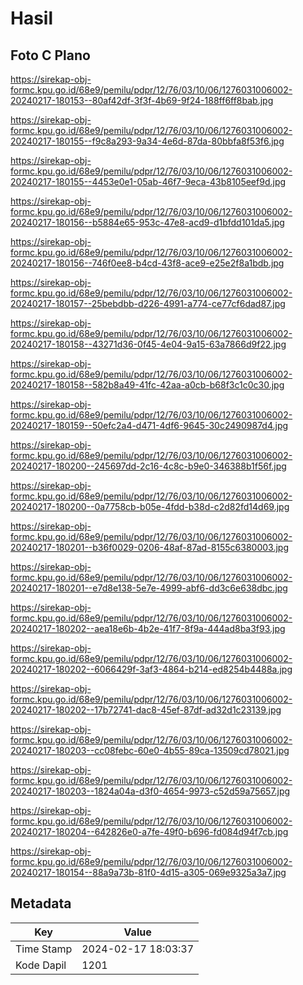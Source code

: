 # Hasil

## Foto C Plano

https://sirekap-obj-formc.kpu.go.id/68e9/pemilu/pdpr/12/76/03/10/06/1276031006002-20240217-180153--80af42df-3f3f-4b69-9f24-188ff6ff8bab.jpg

https://sirekap-obj-formc.kpu.go.id/68e9/pemilu/pdpr/12/76/03/10/06/1276031006002-20240217-180155--f9c8a293-9a34-4e6d-87da-80bbfa8f53f6.jpg

https://sirekap-obj-formc.kpu.go.id/68e9/pemilu/pdpr/12/76/03/10/06/1276031006002-20240217-180155--4453e0e1-05ab-46f7-9eca-43b8105eef9d.jpg

https://sirekap-obj-formc.kpu.go.id/68e9/pemilu/pdpr/12/76/03/10/06/1276031006002-20240217-180156--b5884e65-953c-47e8-acd9-d1bfdd101da5.jpg

https://sirekap-obj-formc.kpu.go.id/68e9/pemilu/pdpr/12/76/03/10/06/1276031006002-20240217-180156--746f0ee8-b4cd-43f8-ace9-e25e2f8a1bdb.jpg

https://sirekap-obj-formc.kpu.go.id/68e9/pemilu/pdpr/12/76/03/10/06/1276031006002-20240217-180157--25bebdbb-d226-4991-a774-ce77cf6dad87.jpg

https://sirekap-obj-formc.kpu.go.id/68e9/pemilu/pdpr/12/76/03/10/06/1276031006002-20240217-180158--43271d36-0f45-4e04-9a15-63a7866d9f22.jpg

https://sirekap-obj-formc.kpu.go.id/68e9/pemilu/pdpr/12/76/03/10/06/1276031006002-20240217-180158--582b8a49-41fc-42aa-a0cb-b68f3c1c0c30.jpg

https://sirekap-obj-formc.kpu.go.id/68e9/pemilu/pdpr/12/76/03/10/06/1276031006002-20240217-180159--50efc2a4-d471-4df6-9645-30c2490987d4.jpg

https://sirekap-obj-formc.kpu.go.id/68e9/pemilu/pdpr/12/76/03/10/06/1276031006002-20240217-180200--245697dd-2c16-4c8c-b9e0-346388b1f56f.jpg

https://sirekap-obj-formc.kpu.go.id/68e9/pemilu/pdpr/12/76/03/10/06/1276031006002-20240217-180200--0a7758cb-b05e-4fdd-b38d-c2d82fd14d69.jpg

https://sirekap-obj-formc.kpu.go.id/68e9/pemilu/pdpr/12/76/03/10/06/1276031006002-20240217-180201--b36f0029-0206-48af-87ad-8155c6380003.jpg

https://sirekap-obj-formc.kpu.go.id/68e9/pemilu/pdpr/12/76/03/10/06/1276031006002-20240217-180201--e7d8e138-5e7e-4999-abf6-dd3c6e638dbc.jpg

https://sirekap-obj-formc.kpu.go.id/68e9/pemilu/pdpr/12/76/03/10/06/1276031006002-20240217-180202--aea18e6b-4b2e-41f7-8f9a-444ad8ba3f93.jpg

https://sirekap-obj-formc.kpu.go.id/68e9/pemilu/pdpr/12/76/03/10/06/1276031006002-20240217-180202--6066429f-3af3-4864-b214-ed8254b4488a.jpg

https://sirekap-obj-formc.kpu.go.id/68e9/pemilu/pdpr/12/76/03/10/06/1276031006002-20240217-180202--17b72741-dac8-45ef-87df-ad32d1c23139.jpg

https://sirekap-obj-formc.kpu.go.id/68e9/pemilu/pdpr/12/76/03/10/06/1276031006002-20240217-180203--cc08febc-60e0-4b55-89ca-13509cd78021.jpg

https://sirekap-obj-formc.kpu.go.id/68e9/pemilu/pdpr/12/76/03/10/06/1276031006002-20240217-180203--1824a04a-d3f0-4654-9973-c52d59a75657.jpg

https://sirekap-obj-formc.kpu.go.id/68e9/pemilu/pdpr/12/76/03/10/06/1276031006002-20240217-180204--642826e0-a7fe-49f0-b696-fd084d94f7cb.jpg

https://sirekap-obj-formc.kpu.go.id/68e9/pemilu/pdpr/12/76/03/10/06/1276031006002-20240217-180154--88a9a73b-81f0-4d15-a305-069e9325a3a7.jpg


## Metadata

| Key        | Value               |
| ---------- | ------------------- |
| Time Stamp | 2024-02-17 18:03:37 |
| Kode Dapil | 1201                |



